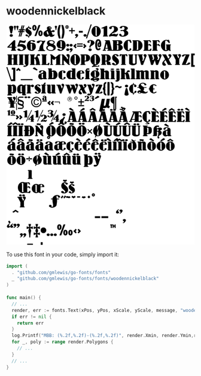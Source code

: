 # woodennickelblack

![woodennickelblack](woodennickelblack.png)

To use this font in your code, simply import it:

```go
import (
  . "github.com/gmlewis/go-fonts/fonts"
  _ "github.com/gmlewis/go-fonts/fonts/woodennickelblack"
)

func main() {
  // ...
  render, err := fonts.Text(xPos, yPos, xScale, yScale, message, "woodennickelblack")
  if err != nil {
    return err
  }
  log.Printf("MBB: (%.2f,%.2f)-(%.2f,%.2f)", render.Xmin, render.Ymin,render.Xmax, render.Ymax)
  for _, poly := range render.Polygons {
    // ...
  }
  // ...
}
```

